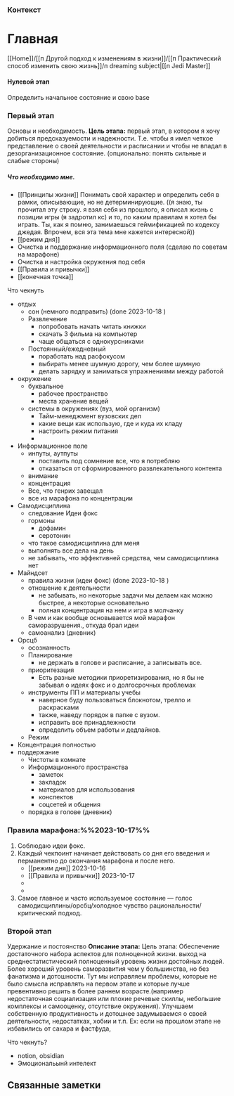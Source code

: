 ### Контекст


# Главная
[[Home]]/[[п Другой подход к изменениям в жизни]]/[[п Практический способ изменить свою жизнь]]/п dreaming subject|[[п Jedi Master]]


#### Нулевой этап
Определить начальное состояние и свою base
### Первый этап
Основы и необходимость. 
**Цель этапа:** первый этап, в котором я хочу добиться предсказуемости и надежности. Т.е. чтобы я имел четкое представление о своей деятельности и расписании и чтобы не впадал в дезорганизационное состояние. (опционально: понять сильные и слабые стороны)


##### Что необходимо мне. 
- [[Принципы жизни]] Понимать свой характер и определить себя в рамки, описывающие, но не детерминирующие. ((я знаю, ты прочитал эту строку. я взял себя из прошлого, я описал жизнь с позиции игры (я задротил кс) и то, по каким правилам я хотел бы играть. Ты, как я помню, занимаешься геймификацией по кодексу джедая. Впрочем, вся эта тема мне кажется интересной))
- [[режим дня]]
- Очистка и поддержание информационного поля (сделаю по советам на марафоне)
- Очистка и настройка окружения под себя
- [[Правила и привычки]]
- [[конечная точка]]



Что чекнуть
- отдых
	- сон (немного подправить) (done 2023-10-18 )
	- Развлечение
		- попробовать начать читать книжки
		- скачать 3 фильма на компьютер
		- чаще общаться с однокурсниками
	- Постоянный/ежедневный
		- поработать над расфокусом
		- выбирать менее шумную дорогу, чем более шумную
		- делать зарядку и заниматься упражнениями между работой 
- окружение
	- буквальное
		- рабочее пространство
		- места хранение вещей
	- системы в окружениях (вуз, мой организм)
		- Тайм-менеджмент вузовских дел
		- какие вещи как использую, где и куда их кладу
		- настроить режим питания
		- 
- Информационное поле
	- инпуты, аутпуты
		- поставить под сомнение все, что я потребляю
		- отказаться от сформированного развлекательного контента
	- внимание 
	- концентрация
	- Все, что генрих завещал
	- все из марафона по концентрации
- Самодисциплина
	- следование Идеи фокс
	- гормоны
		- дофамин
		- серотонин 
	- что такое самодисциплина для меня
	- выполнять все дела на день
	- не забывать, что эффективней средства, чем самодисциплина нет 
- Майндсет
	- правила жизни (идеи фокс) (done 2023-10-18 )
	- отношение к деятельности
		- не забывать, но некоторые задачи мы делаем как можно быстрее, а некоторые основательно
		- полная концентрация на нем и игра в молчанку
	- В чем и как вообще основывается мой марафон саморазрушения., откуда брал идеи
	- самоанализ (дневник)
- Орсцб
	- осознанность
	- Планирование
		- не держать в голове и расписание, а записывать все. 
	- приоритезация
		- Есть разные методики приоретизирования, но я бы не забывал о идеях фокс и о долгосрочных проблемах
	- инструменты ПП и материалы учебы
		- наверное буду пользоваться блокнотом, трелло и раскрасками
		- также, наведу порядок в папке с вузом. 
		- исправить все принадлежности 
		- определить объем работы и дедлайнов.
	- Режим
- Концентрация полностью 
- поддержание
	- Чистоты в комнате
	-  Информационного пространства
		- заметок
		- закладок
		- материалов для использования
		- конспектов
		- соцсетей и общения
	- порядка в голове (дневник)


### Правила марафона:%%2023-10-17%%
1) Соблюдаю идеи фокс. 
2) Каждый чекпоинт начинает действовать со дня его введения и перманентно до окончания марафона и после него.  
	- [[режим дня]] 2023-10-16
	- [[Правила и привычки]] 2023-10-17 
	- 
	- 
3) Самое главное и часто используемое состояние — голос самодисциплины/орсбц/холодное чувство рациональности/критический подход. 







### Второй этап
Удержание и постоянство
**Описание этапа:**
Цель этапа: Обеспечение достаточного набора аспектов для полноценной жизни. выход на среднестатистический полноценный уровень жизни достойных людей. 
Более хороший уровень саморазвития чем у большинства, но без фанатизма и дотошности. 
Тут мы исправляем проблемы, которые не было смысла исправлять на первом этапе и которые лучше превентивно решить в более раннем возрасте.(например недостаточная социализация или плохие речевые скиллы, небольшие комплексы и самооценку, отсутствие окружения). 
Улучшаем собственную продуктивность и дотошнее задумываемся о своей деятельности, недостатках, хобии и т.п. Ex: если на прошлом этапе не избавились от сахара и фастфуда,

Что чекнуть?
- notion, obsidian
- Эмоциональынй интелект 







## Связанные заметки

